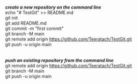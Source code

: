 ***create a new repository on the command line***<br>
echo "# TestGit" >> README.md<br>
git init<br>
git add README.md<br>
git commit -m "first commit"<br>
git branch -M main<br>
git remote add origin https://github.com/Teeratach/TestGit.git<br>
git push -u origin main<br>
<br>
<br>
***push an existing repository from the command line***<br>
git remote add origin https://github.com/Teeratach/TestGit.git<br>
git branch -M main<br>
git push -u origin main<br>
